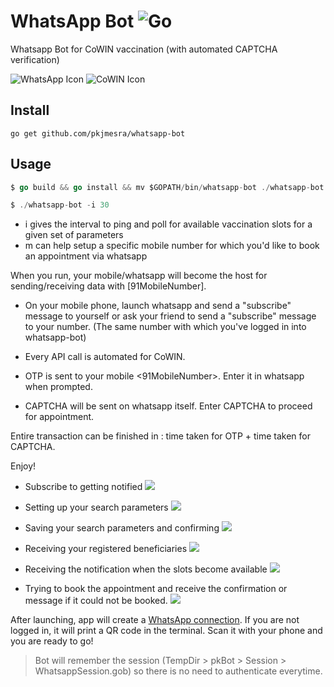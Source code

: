 # WhatsApp Bot ![Go](https://github.com/pkjmesra/whatsapp-bot/workflows/Go/badge.svg)
Whatsapp Bot for CoWIN vaccination (with automated CAPTCHA verification)

![WhatsApp Icon](https://cdn.icon-icons.com/icons2/373/PNG/96/Whatsapp_37229.png)
![CoWIN Icon](https://prod-cdn.preprod.co-vin.in/assets/images/covid19logo.jpg)

## Install

```
go get github.com/pkjmesra/whatsapp-bot
```

## Usage

```go
$ go build && go install && mv $GOPATH/bin/whatsapp-bot ./whatsapp-bot

$ ./whatsapp-bot -i 30
```
- i gives the interval to ping and poll for available vaccination slots for a given set of parameters
- m can help setup a specific mobile number for which you'd like to book an appointment via whatsapp

When you run, your mobile/whatsapp will become the host for sending/receiving data with [91MobileNumber].

- On your mobile phone, launch whatsapp and send a "subscribe" message to yourself or ask your friend to send a "subscribe" message to your number. (The same number with which you've logged in into whatsapp-bot)

- Every API call is automated for CoWIN. 
- OTP is sent to your mobile <91MobileNumber>. Enter it in whatsapp when prompted.
- CAPTCHA will be sent on whatsapp itself. Enter CAPTCHA to proceed for appointment.

Entire transaction can be finished in : time taken for OTP + time taken for CAPTCHA.

Enjoy!

- Subscribe to getting notified
![](./images/1.jpg)


- Setting up your search parameters
![](./images/2.jpg)


- Saving your search parameters and confirming
![](./images/3.jpg)


- Receiving your registered beneficiaries
![](./images/4.jpg)


- Receiving the notification when the slots become available
![](./images/5.jpg)


- Trying to book the appointment and receive the confirmation or message if it could not be booked.
![](./images/6.jpg)


After launching, app will create a [WhatsApp connection](https://github.com/Rhymen/go-whatsapp). If you are not logged in, it will print a QR code in the terminal. Scan it with your phone and you are ready to go!

> Bot will remember the session (TempDir > pkBot > Session > WhatsappSession.gob) so there is no need to authenticate everytime.

